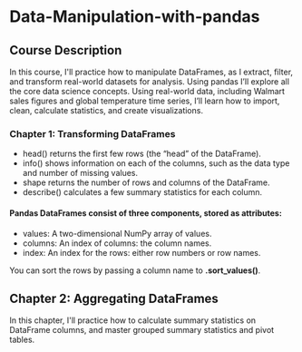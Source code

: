 # Data-Manipulation-with-pandas

## Course Description
In this course, I'll practice how to manipulate DataFrames, as I extract, filter, and transform real-world datasets for analysis. Using pandas I’ll explore all the core data science concepts. Using real-world data, including Walmart sales figures and global temperature time series, I’ll learn how to import, clean, calculate statistics, and create visualizations.

### Chapter 1: Transforming DataFrames
- head() returns the first few rows (the “head” of the DataFrame).
- info() shows information on each of the columns, such as the data type and number of missing values.
- shape returns the number of rows and columns of the DataFrame.
- describe() calculates a few summary statistics for each column.
#### Pandas DataFrames consist of three components, stored as attributes:
- values: A two-dimensional NumPy array of values.
- columns: An index of columns: the column names.
- index: An index for the rows: either row numbers or row names.

You can sort the rows by passing a column name to **.sort_values()**.


## Chapter 2: Aggregating DataFrames
In this chapter, I'll practice how to calculate summary statistics on DataFrame columns, and master grouped summary statistics and pivot tables.
